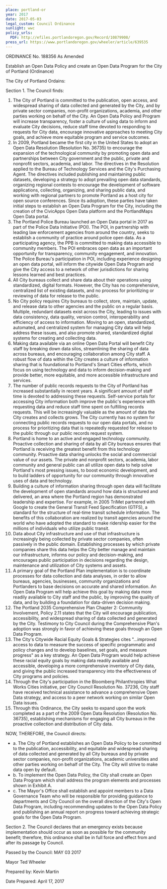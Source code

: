 ```yaml
---
place: portland-or
year: 2017
date: 2017-05-03
legal_custom: Council Ordinance
sunlight: wwc
policy_urls:
  PDF: http://efiles.portlandoregon.gov/Record/10879908/
press_url: https://www.portlandoregon.gov/wheeler/article/639535
---
```


ORDINANCE No. 188356 As Amended

Establish an Open Data Policy and create an Open Data Program for the City of Portland (Ordinance)

The City of Portland Ordains:

Section 1. The Council finds:

1. The City of Portland is committed to the publication, open access, and widespread sharing of data collected and generated by the City, and by private sector companies, non-profit organizations, academia, and other parties working on behalf of the City. An Open Data Policy and Program will increase transparency, foster a culture of using data to inform and evaluate City decisions, reduce staff time devoted to responding to requests for City data, encourage innovative approaches to meeting City goals, and achieve more equitable program and service outcomes.
2. In 2009, Portland became the first city in the United States to adopt an Open Data Resolution (Resolution No. 36735) to encourage the expansion of the technological community by promoting open data and partnerships between City government and the public, private and nonprofit sectors, academia, and labor. The directives in the Resolution applied to the Bureau of Technology Services and the City's Purchasing Agent. The directives included publishing and maintaining public datasets, developing a strategy to adopt prevailing open data standards, organizing regional contests to encourage the development of software applications, collecting, organizing, and sharing public data, and working with regional partners to promote Portland as a host city for open source conferences. Since its adoption, these parties have taken initial steps to establish an Open Data Program for the City, including the creation of the CivicApps Open Data platform and the PortlandMaps Open Data portal.
3. The Portland Police Bureau launched an Open Data portal in 2017 as part of the Police Data Initiative (POI). The POI, in partnership with leading law enforcement agencies from around the country, seeks to establish a community of practice around police open data. As a participating agency, the PPB is committed to making data accessible to community members. The POI embraces open data as an important opportunity for transparency, community engagement, and innovation. The Police Bureau's participation in POI, including experience designing an open data portal, will inform the citywide Open Data Program and give the City access to a network of other jurisdictions for sharing lessons learned and best practices.
4. All City bureaus collect and share data about their operations using standardized, digital formats. However, the City has no comprehensive, centralized list of existing datasets, and no process for prioritizing or reviewing of data for release to the public.
5. No City policy requires City bureaus to collect, store, maintain, update, and release data to other agencies and the public on a regular basis. Multiple, redundant datasets exist across the City, leading to issues with data consistency, data quality, version control, interoperability and efficiency of access to information. Moving to an open, standardized, automated, and centralized system for managing City data will help address these issues, and also promote shared, standardized digital systems for creating and collecting data.
6. Making data available via an online Open Data Portal will benefit City staff by breaking down data silos, streamlining the sharing of data across bureaus, and encouraging collaboration among City staff. A robust flow of data within the City creates a culture of information sharing that is foundational to Portland's Smart Cities efforts, which focus on using technology and data to inform decision-making and provide better, more equitable, and more accessible infrastructure and services.
7. The number of public records requests to the City of Portland has increased substantially in recent years. A significant amount of staff time is devoted to addressing these requests. Self-service portals for accessing City information both improve the public's experience with requesting data and reduce staff time spent on fulfilling records requests. This will be increasingly valuable as the amount of data the City creates and collects grows. The City currently has no system for connecting public records requests to our open data portals, and no process for prioritizing data that is repeatedly requested for release to the public through our public records request system.
8. Portland is home to an active and engaged technology community. Proactive collection and sharing of data by all City bureaus ensures that Portland is receiving the greatest benefit from this technology community. Proactive data sharing unlocks the social and commercial value of our assets. The private and nonprofit sectors, academia, labor community and general public can all utilize open data to help solve Portland's most pressing issues, to boost economic development, and to build ladders of opportunity for our community through innovative uses of data and technology.
9. Building a culture of information sharing through open data will facilitate the development of open standards around how data is structured and delivered, an area where the Portland region has demonstrated leadership and expertise. For example, in 2005 TriMet partnered with Google to create the General Transit Feed Specification (GTFS), a standard for the structure of real-time transit schedule information. The benefits of this collaboration are realized by transit agencies around the world who have adopted the standard to make ridership easier for the millions of individuals who utilize public transit.
10. Data about City infrastructure and use of that infrastructure is increasingly being collected by private sector companies, often passively in the public domain. Establishing processes by which private companies share this data helps the City better manage and maintain our infrastructure, informs our policy and decision-making, and encourages public participation in decisions regarding the design, maintenance and utilization of City systems and assets.
11. A primary goal of the Portland Plan implementation is to coordinate processes for data collection and data analyses, in order to allow bureaus, agencies, businesses, community organizations and Portlanders to base decisions on accurate and shared information. An Open Data Program will help achieve this goal by making data more readily available to City staff and the public, by improving the quality of data, and by building a foundation for data-driven decision making.
12. The Portland 2035 Comprehensive Plan Chapter 2: Community Involvement, Policy 2.11 states that the City will encourage publication, accessibility, and widespread sharing of data collected and generated by the City. Testimony to City Council during the Comprehensive Plan's adoption was strongly in favor of achieving these goals through an Open Data Program.
13. The City's Citywide Racial Equity Goals & Strategies cites "...improved access to data to measure the success of specific programmatic and policy changes and to develop baselines, set goals, and measure progress" as a key strategy. An Open Data Program would help achieve these racial equity goals by making data readily available and accessible, developing a more comprehensive inventory of City data, and giving the public increased transparency into the effectiveness of City programs and policies.
14. Through the City's participation in the Bloomberg Philanthropies What Works Cities initiative, per City Council Resolution No. 37236, City staff have received technical assistance to advance a comprehensive Open Data strategy, and access to a peer network working on similar Open Data issues.
15. Through this Ordinance, the City seeks to expand upon the work completed as a part of the 2009 Open Data Resolution (Resolution No. 36735), establishing mechanisms for engaging all City bureaus in the proactive collection and distribution of City data.

NOW, THEREFORE, the Council directs:

- a. The City of Portland establishes an Open Data Policy to be committed to the publication, accessibility, and equitable and widespread sharing of data collected and generated by all City bureaus and by private sector companies, non-profit organizations, academic universities and other parties working on behalf of the City. The City will strive to make data open by default.
- b. To implement the Open Data Policy, the City shall create an Open Data Program which shall address the program elements and processes shown in Exhibit A.
- c. The Mayor's Office shall establish and appoint members to a Data Governance Team who will be responsible for providing guidance to departments and City Council on the overall direction of the City's Open Data Program, including recommending updates to the Open Data Policy and publishing an annual report on progress toward achieving strategic goals for the Open Data Program.

Section 2. The Council declares that an emergency exists because implementation should occur as soon as possible for the community benefit; therefore, this ordinance shall be in full force and effect from and after its passage by Council.

Passed by the Council: MAY 03 2017

Mayor Ted Wheeler

Prepared by: Kevin Martin

Date Prepared: April 17, 2017
